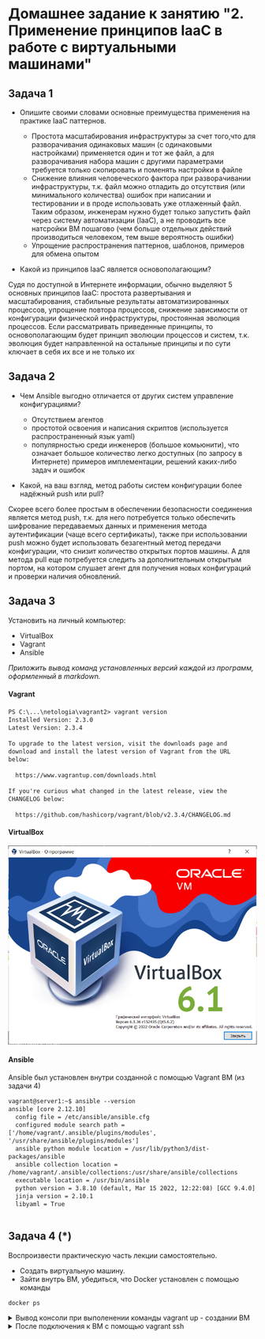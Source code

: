 
# Домашнее задание к занятию "2. Применение принципов IaaC в работе с виртуальными машинами"

## Задача 1

- Опишите своими словами основные преимущества применения на практике IaaC паттернов.

  - Простота масштабирования инфраструктуры за счет того,что для разворачивания одинаковых машин (с одинаковыми настройками) применяется один и тот же файл, а для разворачивания набора машин с другими параметрами требуется только скопировать и поменять настройки в файле
  - Снижение влияния человеческого фактора при разворачивании инфраструктуры, т.к. файл можно отладить до отсутствия (или минимального количества) ошибок при написании и тестировании и в проде использовать уже отлаженный файл. Таким образом, инженерам нужно будет только запустить файл через систему автоматизации (IaaC), а не проводить все натсройки ВМ пошагово (чем больше отдельных действий производиться человеком, тем выше вероятность ошибки)
  - Упрощение распространения паттернов, шаблонов, примеров для обмена опытом 

- Какой из принципов IaaC является основополагающим?

Судя по доступной в Интернете информации, обычно выделяют 5 основных принципов IaaC: простота развертывания и масштабирования, стабильные результаты автоматизированных процессов, упрощение повтора процессов, снижение зависимости от конфигурации физической инфраструктуры, простоянная эволюция процессов.
Если рассматривать приведенные принципы, то основополагающим будет принцип эволюции процессов и систем, т.к. эволюция будет направленной на остальные принципы и по сути ключает в себя их все и не только их

## Задача 2

- Чем Ansible выгодно отличается от других систем управление конфигурациями?

  - Отсутствием агентов
  - простотой освоения и написания скриптов (используется распространенный язык yaml)
  - популярностью среди инженеров (большое комьюнити), что означает большое количество легко доступных (по запросу в Интернете) примеров имплементации, решений каких-либо задач и ошибок

- Какой, на ваш взгляд, метод работы систем конфигурации более надёжный push или pull?

Скорее всего более простым в обеспечении безопасности соединения является метод push, т.к. для него потребуется только обеспечить шифрование передаваемых данных и применения метода аутентификации (чаще всего сертификаты), также при использовании push можно будет использовать безагентный метод передачи конфигурации, что снизит количество открытых портов машины. А для метода pull еще потребуется следить за дополнительным открытым портом, на котором слушает агент для получения новых конфигураций и проверки наличия обновлений. 

## Задача 3

Установить на личный компьютер:

- VirtualBox
- Vagrant
- Ansible

*Приложить вывод команд установленных версий каждой из программ, оформленный в markdown.*

#### Vagrant
```
PS C:\...\netologia\vagrant2> vagrant version
Installed Version: 2.3.0
Latest Version: 2.3.4

To upgrade to the latest version, visit the downloads page and
download and install the latest version of Vagrant from the URL
below:

  https://www.vagrantup.com/downloads.html

If you're curious what changed in the latest release, view the
CHANGELOG below:

  https://github.com/hashicorp/vagrant/blob/v2.3.4/CHANGELOG.md
```
#### VirtualBox
![Alt text](images/virtual_box_ver.png?raw=true "Title")

#### Ansible
Ansible был установлен внутри созданной с помощью Vagrant ВМ (из задачи 4)

```
vagrant@server1:~$ ansible --version
ansible [core 2.12.10]
  config file = /etc/ansible/ansible.cfg
  configured module search path = ['/home/vagrant/.ansible/plugins/modules', '/usr/share/ansible/plugins/modules']
  ansible python module location = /usr/lib/python3/dist-packages/ansible
  ansible collection location = /home/vagrant/.ansible/collections:/usr/share/ansible/collections
  executable location = /usr/bin/ansible
  python version = 3.8.10 (default, Mar 15 2022, 12:22:08) [GCC 9.4.0]
  jinja version = 2.10.1
  libyaml = True
 
 ```

## Задача 4 (*)

Воспроизвести практическую часть лекции самостоятельно.

- Создать виртуальную машину.
- Зайти внутрь ВМ, убедиться, что Docker установлен с помощью команды
```
docker ps
```

<details>
  <summary>Вывод консоли при выполенении команды vagrant up - создании ВМ </summary>

```
PS C:\...\05-virt-02-iaac-answers\src\vagrant> vagrant up
Bringing machine 'server1.netology' up with 'virtualbox' provider...
==> server1.netology: Importing base box 'bento/ubuntu-20.04'...
==> server1.netology: Matching MAC address for NAT networking...
==> server1.netology: Checking if box 'bento/ubuntu-20.04' version '202206.03.0' is up to date...
==> server1.netology: Setting the name of the VM: server1.netology
==> server1.netology: Clearing any previously set network interfaces...
==> server1.netology: Preparing network interfaces based on configuration...
    server1.netology: Adapter 1: nat
    server1.netology: Adapter 2: hostonly
==> server1.netology: Forwarding ports...
    server1.netology: 22 (guest) => 20011 (host) (adapter 1)
    server1.netology: 22 (guest) => 2222 (host) (adapter 1)
==> server1.netology: Running 'pre-boot' VM customizations...
==> server1.netology: Booting VM...
==> server1.netology: Waiting for machine to boot. This may take a few minutes...
    server1.netology: SSH address: 127.0.0.1:2222
    server1.netology: SSH username: vagrant
    server1.netology: SSH auth method: private key
    server1.netology: Warning: Connection reset. Retrying...
    server1.netology: Warning: Connection aborted. Retrying...
    server1.netology:
    server1.netology: Vagrant insecure key detected. Vagrant will automatically replace
    server1.netology: this with a newly generated keypair for better security.
    server1.netology:
    server1.netology: Inserting generated public key within guest...
    server1.netology: Removing insecure key from the guest if it's present...
    server1.netology: Key inserted! Disconnecting and reconnecting using new SSH key...
==> server1.netology: Machine booted and ready!
==> server1.netology: Checking for guest additions in VM...
==> server1.netology: Setting hostname...
==> server1.netology: Configuring and enabling network interfaces...
==> server1.netology: Mounting shared folders...
    server1.netology: /vagrant => C:/.../05-virt-02-iaac-answers/src/vagrant
==> server1.netology: Running provisioner: ansible_local...
    server1.netology: Installing Ansible...
    server1.netology: Running ansible-playbook...
[WARNING]: Ansible is being run in a world writable directory (/vagrant),
ignoring it as an ansible.cfg source. For more information see
https://docs.ansible.com/ansible/devel/reference_appendices/config.html#cfg-in-
world-writable-dir
[WARNING]: Found variable using reserved name: connection

PLAY [nodes] *******************************************************************

TASK [Gathering Facts] *********************************************************
ok: [server1.netology]

TASK [Create directory for ssh-keys] *******************************************
ok: [server1.netology]

TASK [Adding rsa-key in /root/.ssh/authorized_keys] ****************************
An exception occurred during task execution. To see the full traceback, use -vvv. The error was: If you are using a module and expect the file to exist on the remote, see the remote_src option
fatal: [server1.netology]: FAILED! => {"changed": false, "msg": "Could not find or access '~/.ssh/id_rsa.pub' on the Ansible Controller.\nIf you are using a module and expect the file to exist on the remote, see the remote_src option"}
...ignoring

TASK [Checking DNS] ************************************************************
changed: [server1.netology]

TASK [Installing tools] ********************************************************
ok: [server1.netology] => (item=git)
ok: [server1.netology] => (item=curl)

TASK [Run script] **************************************************************
changed: [server1.netology]

TASK [Add the current user to docker group] ************************************
changed: [server1.netology]

PLAY RECAP *********************************************************************
server1.netology           : ok=7    changed=3    unreachable=0    failed=0    skipped=0    rescued=0    ignored=1

```
</details>


<details>
    <summary>После подключения к ВМ с помощью vagrant ssh</summary>

``` 
vagrant@server1:~$ docker ps
CONTAINER ID   IMAGE     COMMAND   CREATED   STATUS    PORTS     NAMES 
vagrant@server1:~$ docker version 
Client: Docker Engine - Community 
 Version:           20.10.22 
 API version:       1.41 
 Go version:        go1.18.9
 Git commit:        3a2c30b
 Built:             Thu Dec 15 22:28:08 2022
 OS/Arch:           linux/amd64
 Context:           default
 Experimental:      true

Server: Docker Engine - Community
 Engine:
  Version:          20.10.22
  API version:      1.41 (minimum version 1.12)
  Go version:       go1.18.9
  Git commit:       42c8b31
  Built:            Thu Dec 15 22:25:58 2022
  OS/Arch:          linux/amd64
  Experimental:     false
 containerd:
  Version:          1.6.15
  GitCommit:        5b842e528e99d4d4c1686467debf2bd4b88ecd86
 runc:
  Version:          1.1.4
  GitCommit:        v1.1.4-0-g5fd4c4d
 docker-init:
  Version:          0.19.0
  GitCommit:        de40ad0
```

</details>